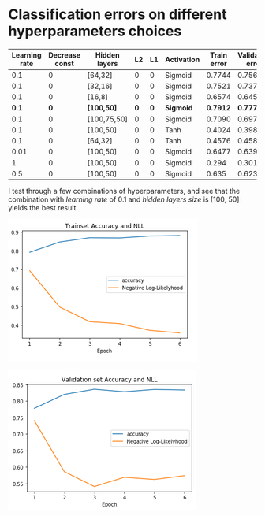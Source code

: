# Classification errors on different hyperparameters choices
| Learning rate | Decrease const | Hidden layers | L2 | L1 | Activation | Train error | Validation error | Test error | Train NLL | Validation NLL | Test NLL |
|---------------|----------------|---------------|----|----|------------|-------------|------------------|------------|-----------|----------------|----------|
|      0.1      |        0       |    [64,32]    |  0 |  0 |   Sigmoid  |    0.7744   |      0.7568      |   0.7652   |   0.7510  |     0.8041     |  0.7788  |
|      0.1      |        0       |    [32,16]    |  0 |  0 |   Sigmoid  |    0.7521   |      0.7376      |    0.747   |   0.8346  |     0.8826     |  0.8553  |
|      0.1      |        0       |     [16,8]    |  0 |  0 |   Sigmoid  |    0.6574   |      0.6451      |   0.6463   |   1.1580  |     1.2135     |  1.1801  |
|      **0.1**      |        **0**       |    **[100,50]**   |  **0**|  **0** |   **Sigmoid**  |    **0.7912**   |      **0.7779**      |    **0.789**   |   **0.692**   |     **0.7409**     |  **0.7162**  |
|      0.1      |        0       |  [100,75,50]  |  0 |  0 |   Sigmoid  |    0.7090   |      0.6978      |   0.7087   |   0.989   |      1.017     |  0.9953  |
|      0.1      |        0       |    [100,50]   |  0 |  0 |    Tanh    |    0.4024   |      0.3986      |   0.4052   |   3.0013  |      3.009     |   2.984  |
|      0.1      |        0       |    [64,32]    |  0 |  0 |    Tanh    |    0.4576   |      0.4583      |   0.4548   |   2.112   |      2.120     |   2.127  |
|      0.01     |        0       |    [100,50]   |  0 |  0 |   Sigmoid  |    0.6477   |      0.6396      |   0.6412   |   1.257   |      1.288     |   1.263  |
|       1       |        0       |    [100,50]   |  0 |  0 |   Sigmoid  |    0.294    |      0.3019      |   0.2934   |   2.4305  |     2.4035     |  2.4494  |
|      0.5      |        0       |    [100,50]   |  0 |  0 |   Sigmoid  |    0.635    |      0.6233      |   0.6309   |   1.2537  |     1.3005     |  1.2842  |

I test through a few combinations of hyperparameters, and see that the combination with *learning rate* of 0.1 and *hidden layers size* is [100, 50] yields the best result.

![Trainset accuracy and NLL](images/train.png?raw=true)


![Validset accuracy and NLL](images/valid.png?raw=true)
